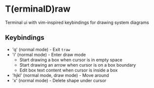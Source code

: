 # T(erminalD)raw

Terminal ui with vim-inspired keybindings for drawing system diagrams

## Keybindings

- 'q' (normal mode) - Exit `traw`
- 'i' (normal mode) - Enter draw mode
  - Start drawing a box when cursor is in empty space
  - Start drawing an arrow when cursor is on a box boundary
  - Edit box text content when cursor is inside a box
- 'hjkl' (normal mode, draw mode) - Move around
- 'x' (normal mode) - Delete shape under cursor

